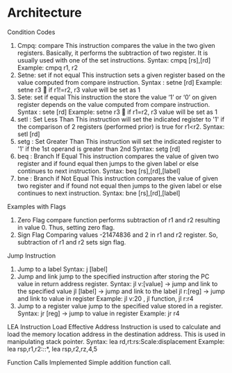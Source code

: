 # Architecture
Condition Codes
1. Cmpq: compare
This instruction compares the value in the two given registers. Basically, it performs the subtraction of two
register. It is usually used with one of the set instructions.
Syntax: cmpq [rs],[rd]
Example: cmpq r1, r2
2. Setne: set if not equal
This instruction sets a given register based on the value computed from compare instruction.
Syntax : setne [rd]
Example: setne r3  if r1!=r2, r3 value will be set as 1
3. Sete: set if equal
This instruction the store the value ‘1’ or ‘0’ on given register depends on the value computed from compare
instruction.
Syntax : sete [rd]
Example: setne r3  if r1=r2, r3 value will be set as 1
4. setl : Set Less Than
This instruction will set the indicated register to '1' if the comparison of 2 registers (performed prior) is true for
r1<r2.
Syntax: setl [rd]
5. setg : Set Greater Than
This instruction will set the indicated register to '1' if the 1st operand is greater than 2nd
Syntax: setg [rd]
6. beq : Branch If Equal
This instruction compares the value of given two register and if found equal then jumps to the given label or
else continues to next instruction.
Syntax: beq [rs],[rd],[label]
7. bne : Branch if Not Equal
This instruction compares the value of given two register and if found not equal then jumps to the given label
or else continues to next instruction.
Syntax: bne [rs],[rd],[label]

Examples with Flags
1. Zero Flag
compare function performs subtraction of r1 and r2 resulting in value 0. Thus, setting zero flag.
3. Sign Flag
Comparing values -21474836 and 2 in r1 and r2 register. So, subtraction of r1 and r2 sets sign flag.

Jump Instruction
1. Jump to a label
Syntax: j [label]
2. Jump and link
jump to the specified instruction after storing the PC value in return address register.
Syntax: jl v:[value] -> jump and link to the specified value
jl [label] -> jump and link to the label
jl r:[reg] -> jump and link to value in register
Example: jl v:20 , jl function, jl r:r4
3. Jump to a register value
jump to the specified value stored in a register.
Syntax: jr [reg] -> jump to value in register
Example: jr r4

LEA Instruction
Load Effective Address Instruction is used to calculate and load the memory location address in the destination
address. This is used in manipulating stack pointer.
Syntax: lea rd,rt:rs:Scale:displacement
Example: lea rsp,r1,r2:*:*:*, lea rsp,r2,rz,4,5

Function Calls
Implemented Simple addition function call.
